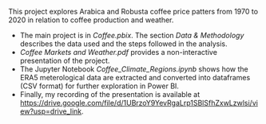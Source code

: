 This project explores Arabica and Robusta coffee price patters from 1970 to 2020 in relation to coffee production and weather.

* The main project is in *Coffee.pbix*. The section *Data & Methodology* describes the data used and the steps followed in the analysis.  
* *Coffee Markets and Weather.pdf* provides a non-interactive presentation of the project.
* The Jupyter Notebook *Coffee_Climate_Regions.ipynb* shows how the ERA5 meterological data are extracted and converted into dataframes (CSV format) for further exploration in Power BI.
* Finally, my recording of the presentation is available at https://drive.google.com/file/d/1UBrzoY9YevRgaLrp1SBlSfhZxwLzwlsi/view?usp=drive_link.
